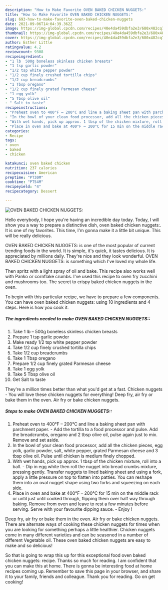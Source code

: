 ```yaml
---
description: "How to Make Favorite OVEN BAKED CHICKEN NUGGETS:"
title: "How to Make Favorite OVEN BAKED CHICKEN NUGGETS:"
slug: 693-how-to-make-favorite-oven-baked-chicken-nuggets
date: 2021-09-06T14:04:39.362Z
image: https://img-global.cpcdn.com/recipes/40e4da459dbfa2e3/680x482cq70/oven-baked-chicken-nuggets-recipe-main-photo.jpg
thumbnail: https://img-global.cpcdn.com/recipes/40e4da459dbfa2e3/680x482cq70/oven-baked-chicken-nuggets-recipe-main-photo.jpg
cover: https://img-global.cpcdn.com/recipes/40e4da459dbfa2e3/680x482cq70/oven-baked-chicken-nuggets-recipe-main-photo.jpg
author: Esther Little
ratingvalue: 4.2
reviewcount: 9308
recipeingredient:
- "1 lb  500g boneless skinless chicken breasts"
- "1 tsp garlic powder"
- "1/2 tsp white pepper powder"
- "1/2 cup finely crushed tortilla chips"
- "1/2 cup breadcrumbs"
- "1 Tbsp oregano"
- "1/2 cup finely grated Parmesan cheese"
- "1 egg yolk"
- "5 Tbsp olive oil"
- " Salt to taste"
recipeinstructions:
- "Preheat oven to 400°F – 200°C and line a baking sheet pan with parchment paper.  Add the tortilla to a food processor and pulse. Add the breadcrumbs, oregano and 2 tbsp olive oil, pulse again just to mix. Remove and set aside."
- "In the bowl of your clean food processor, add all the chicken pieces, egg yolk, garlic powder, salt, white pepper, grated Parmesan cheese and 3 tbsp olive oil. Pulse until chicken is medium finely chopped."
- "With wet hands, pick up approx. 1 tbsp of the chicken mixture, roll into a ball.  Dip in egg white then roll the nugget into bread crumbs mixture, pressing gently. Transfer nuggets to lined baking sheet and using a fork, apply a little pressure on top to flatten into patties. You can reshape them into an oval nugget shape using two forks and squeezing on each side."
- "Place in oven and bake at 400°F – 200°C for 15 min on the middle rack or until just until cooked through, flipping them over half way through baking. Remove from oven and leave to rest a few minutes before serving. Serve with your favourite dipping sauce.  Enjoy !"
categories:
- Recipe
tags:
- oven
- baked
- chicken

katakunci: oven baked chicken 
nutrition: 237 calories
recipecuisine: American
preptime: "PT30M"
cooktime: "PT54M"
recipeyield: "4"
recipecategory: Dessert

---
```



![OVEN BAKED CHICKEN NUGGETS:](https://img-global.cpcdn.com/recipes/40e4da459dbfa2e3/680x482cq70/oven-baked-chicken-nuggets-recipe-main-photo.jpg)

Hello everybody, I hope you're having an incredible day today. Today, I will show you a way to prepare a distinctive dish, oven baked chicken nuggets:. It is one of my favorites. This time, I'm gonna make it a little bit unique. This will be really delicious.

OVEN BAKED CHICKEN NUGGETS: is one of the most popular of current trending foods in the world. It is simple, it's quick, it tastes delicious. It is appreciated by millions daily. They're nice and they look wonderful. OVEN BAKED CHICKEN NUGGETS: is something which I've loved my whole life.

Then spritz with a light spray of oil and bake. This recipe also works well with Panko or cornflake crumbs. I&#39;ve used this recipe to oven fry zucchini and mushrooms too. The secret to crispy baked chicken nuggets in the oven.


To begin with this particular recipe, we have to prepare a few components. You can have oven baked chicken nuggets: using 10 ingredients and 4 steps. Here is how you cook it.

<!--inarticleads1-->

##### The ingredients needed to make OVEN BAKED CHICKEN NUGGETS::

1. Take 1 lb – 500g boneless skinless chicken breasts
1. Prepare 1 tsp garlic powder
1. Make ready 1/2 tsp white pepper powder
1. Take 1/2 cup finely crushed tortilla chips
1. Take 1/2 cup breadcrumbs
1. Take 1 Tbsp oregano
1. Prepare 1/2 cup finely grated Parmesan cheese
1. Take 1 egg yolk
1. Take 5 Tbsp olive oil
1. Get  Salt to taste


They&#39;re a million times better than what you&#39;d get at a fast. Chicken nuggets - You will love these chicken nuggets for everything! Deep fry, air fry or bake them in the oven. Air fry or bake chicken nuggets. 

<!--inarticleads2-->

##### Steps to make OVEN BAKED CHICKEN NUGGETS::

1. Preheat oven to 400°F – 200°C and line a baking sheet pan with parchment paper. -  Add the tortilla to a food processor and pulse. Add the breadcrumbs, oregano and 2 tbsp olive oil, pulse again just to mix. Remove and set aside.
1. In the bowl of your clean food processor, add all the chicken pieces, egg yolk, garlic powder, salt, white pepper, grated Parmesan cheese and 3 tbsp olive oil. Pulse until chicken is medium finely chopped.
1. With wet hands, pick up approx. 1 tbsp of the chicken mixture, roll into a ball.  - Dip in egg white then roll the nugget into bread crumbs mixture, pressing gently. Transfer nuggets to lined baking sheet and using a fork, apply a little pressure on top to flatten into patties. You can reshape them into an oval nugget shape using two forks and squeezing on each side.
1. Place in oven and bake at 400°F – 200°C for 15 min on the middle rack or until just until cooked through, flipping them over half way through baking. Remove from oven and leave to rest a few minutes before serving. Serve with your favourite dipping sauce. -  Enjoy !


Deep fry, air fry or bake them in the oven. Air fry or bake chicken nuggets. There are alternate ways of cooking these chicken nuggets for times when you are looking for something perhaps a little healthier. Chicken nuggets come in many different varieties and can be seasoned in a number of different Vegetable oil. These oven baked chicken nuggets are easy to make and so delicious! 

So that is going to wrap this up for this exceptional food oven baked chicken nuggets: recipe. Thanks so much for reading. I am confident that you can make this at home. There is gonna be interesting food at home recipes coming up. Remember to save this page in your browser, and share it to your family, friends and colleague. Thank you for reading. Go on get cooking!
